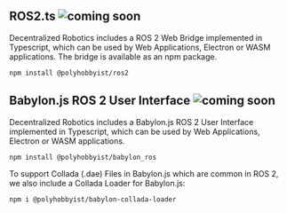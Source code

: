 ## ROS2.ts ![coming soon](https://img.shields.io/badge/coming%20soon-8A2BE2)
Decentralized Robotics includes a ROS 2 Web Bridge implemented in Typescript, which can be used by Web Applications, Electron or WASM applications. The bridge is available as an npm package.

```bash
npm install @polyhobbyist/ros2
```


## Babylon.js ROS 2 User Interface ![coming soon](https://img.shields.io/badge/coming%20soon-8A2BE2)
Decentralized Robotics includes a Babylon.js ROS 2 User Interface implemented in Typescript, which can be used by Web Applications, Electron or WASM applications. 

```bash
npm install @polyhobbyist/babylon_ros
```

To support Collada (.dae) Files in Babylon.js which are common in ROS 2, we also include a Collada Loader for Babylon.js:
```bash
npm i @polyhobbyist/babylon-collada-loader
```

